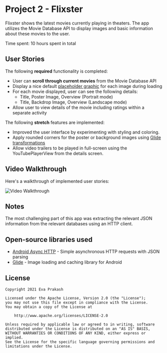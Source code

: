 # Project 2 - Flixster

Flixster shows the latest movies currently playing in theaters. The app utilizes the Movie Database API to display images and basic information about these movies to the user.

Time spent: 10 hours spent in total

## User Stories

The following **required** functionality is completed:

* User can **scroll through current movies** from the Movie Database API
* Display a nice default [placeholder graphic](https://guides.codepath.org/android/Displaying-Images-with-the-Glide-Library#advanced-usage) for each image during loading
* For each movie displayed, user can see the following details:
  * Title, Poster Image, Overview (Portrait mode)
  * Title, Backdrop Image, Overview (Landscape mode)
* Allow user to view details of the movie including ratings within a separate activity

The following **stretch** features are implemented:

* Improved the user interface by experimenting with styling and coloring.
* Apply rounded corners for the poster or background images using [Glide transformations](https://guides.codepath.org/android/Displaying-Images-with-the-Glide-Library#transformations)
* Allow video trailers to be played in full-screen using the YouTubePlayerView from the details screen.

## Video Walkthrough

Here's a walkthrough of implemented user stories:

<img src='https://github.com/evaprakash/Flixster/blob/master/Flixster.gif' title='Video Walkthrough' width='' alt='Video Walkthrough' />


## Notes

The most challenging part of this app was extracting the relevant JSON information from the relevant databases using an HTTP client.

## Open-source libraries used

- [Android Async HTTP](https://github.com/loopj/android-async-http) - Simple asynchronous HTTP requests with JSON parsing
- [Glide](https://github.com/bumptech/glide) - Image loading and caching library for Android

## License

    Copyright 2021 Eva Prakash

    Licensed under the Apache License, Version 2.0 (the "License");
    you may not use this file except in compliance with the License.
    You may obtain a copy of the License at

        http://www.apache.org/licenses/LICENSE-2.0

    Unless required by applicable law or agreed to in writing, software
    distributed under the License is distributed on an "AS IS" BASIS,
    WITHOUT WARRANTIES OR CONDITIONS OF ANY KIND, either express or implied.
    See the License for the specific language governing permissions and
    limitations under the License.
